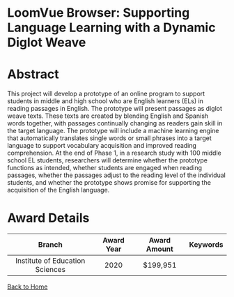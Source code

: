 
LoomVue Browser: Supporting Language Learning with a Dynamic Diglot Weave
=========================================================================

# Abstract


This project will develop a prototype of an online program to support students in middle and high school who are English learners (ELs) in reading passages in English. The prototype will present passages as diglot weave texts. These texts are created by blending English and Spanish words together, with passages continually changing as readers gain skill in the target language. The prototype will include a machine learning engine that automatically translates single words or small phrases into a target language to support vocabulary acquisition and improved reading comprehension. At the end of Phase 1, in a research study with 100 middle school EL students, researchers will determine whether the prototype functions as intended, whether students are engaged when reading passages, whether the passages adjust to the reading level of the individual students, and whether the prototype shows promise for supporting the acquisition of the English language.  

# Award Details

|Branch|Award Year|Award Amount|Keywords|
| :---: | :---: | :---: | :---: |
|Institute of Education Sciences|2020|$199,951||
  
  


[Back to Home](https://github.com/chrischow/dod_sbir_awards/CC/#937)